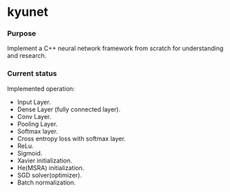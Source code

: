 # kyunet

### Purpose

Implement a C++ neural network framework from scratch for understanding and research.

### Current status

Implemented operation:

* Input Layer.
* Dense Layer (fully connected layer).
* Conv Layer.
* Pooling Layer.
* Softmax layer.
* Cross entropy loss with softmax layer.
* ReLu.
* Sigmoid.
* Xavier initialization.
* He(MSRA) initialization.
* SGD solver(optimizer).
* Batch normalization.


